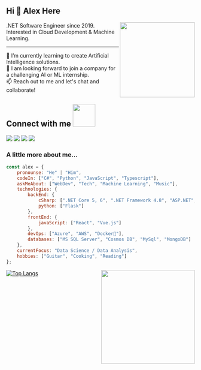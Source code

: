 ## Hi 👋 Alex Here

  
<img align='right' src="https://media0.giphy.com/media/WFZvB7VIXBgiz3oDXE/giphy.gif" width="200">
.NET Software Engineer since 2019.  
Interested in Cloud Development & Machine Learning. 
  
----   

🌱 I’m currently learning to create Artificial Intelligence solutions.  
👯 I am looking forward to join a company for a challenging AI or ML internship.  
📫 Reach out to me and let's chat and collaborate!  

  
## Connect with me <img src="https://media.giphy.com/media/LnQjpWaON8nhr21vNW/giphy.gif" width="60">
<a href="https://www.linkedin.com/in/alexandrero"><img src="https://img.shields.io/badge/LinkedIn-0077B5?style=for-the-badge&logo=linkedin&logoColor=white"></a>
<a href="https://alex-andrero.medium.com/"><img src="https://img.shields.io/badge/Medium-12100E?style=for-the-badge&logo=medium&logoColor=white"></a>
<a href="https://twitter.com/alex_andrero"><img src="https://img.shields.io/badge/Twitter-1DA1F2?style=for-the-badge&logo=twitter&logoColor=white"></a>
<a href="mailto:vedantchainani1084@gmail.com"><img src="https://img.shields.io/badge/Gmail-D14836?style=for-the-badge&logo=gmail&logoColor=white"></a>
  
  
  
### A little more about me...  

```javascript
const alex = {
    pronounse: "He" | "Him",
    codeIn: ["C#", "Python", "JavaScript", "Typescript"],
    askMeAbout: ["WebDev", "Tech", "Machine Learning", "Music"],
    technologies: {
        backEnd: {
            cSharp: [".NET Core 5, 6", ".NET Framework 4.8", "ASP.NET", "Entity Framework"],
            python: ["Flask"]
        },
        frontEnd: {
            javaScript: ["React", "Vue.js"]
        },
        devOps: ["Azure", "AWS", "Docker🐳"],
        databases: ["MS SQL Server", "Cosmos DB", "MySql", "MongoDB"]
    },
    currentFocus: "Data Science / Data Analysis",
    hobbies: ["Guitar", "Cooking", "Reading"]
};
```  

[![Top Langs](https://github-readme-stats.vercel.app/api/top-langs/?username=alex-andrero&hide=html,java,jupyter%20notebook,shell,powershell,batchfile,css,aspnet,ruby&layout=compact)](https://github.com/alex-andrero)
<img align="right" src="https://media2.giphy.com/media/Wk1P0F8uleY8nd8YJv/giphy.gif" width="250"> 
  
<!-- <img align='left' src="https://github.com/Allexandrero/allexandrero/blob/main/github-metrics.svg">   -->

